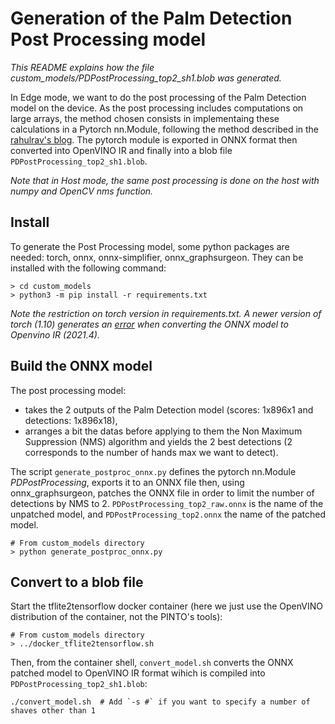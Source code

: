 # Generation of the Palm Detection Post Processing model 

*This README explains how the file custom_models/PDPostProcessing_top2_sh1.blob was generated.*

In Edge mode, we want to do the post processing of the Palm Detection model on the device. As the post processing includes computations on large arrays, the method chosen consists in implementaing these calculations in a Pytorch nn.Module, following the method described in the [rahulrav's blog](https://rahulrav.com/blog/depthai_camera.html).
The pytorch module is exported in ONNX format then converted into OpenVINO IR and finally into a blob file `PDPostProcessing_top2_sh1.blob`.

*Note that in Host mode, the same post processing is done on the host with numpy and OpenCV nms function.*

## Install

To generate the Post Processing model, some python packages are needed: torch, onnx, onnx-simplifier, onnx_graphsurgeon. They can be installed with the following command:

```
> cd custom_models
> python3 -m pip install -r requirements.txt
```

*Note the restriction on torch version in requirements.txt. A newer version of torch (1.10) generates an [error](https://github.com/geaxgx/depthai_hand_tracker/issues/8) when converting the ONNX model to Openvino IR (2021.4).*

## Build the ONNX model
    
The post processing model:
* takes the 2 outputs of the Palm Detection model (scores: 1x896x1 and detections: 1x896x18),
* arranges a bit the datas before applying to them the Non Maximum Suppression (NMS) algorithm and yields the 2 best detections (2 corresponds to the number of hands max we want to detect). 

The script `generate_postproc_onnx.py` defines the pytorch nn.Module *PDPostProcessing*, exports it to an ONNX file then, using onnx_graphsurgeon, patches the ONNX file in order to limit the number of detections by NMS to 2. `PDPostProcessing_top2_raw.onnx` is the name of the unpatched model, and `PDPostProcessing_top2.onnx` the name of the patched model.
```
# From custom_models directory
> python generate_postproc_onnx.py
``` 

## Convert to a blob file

Start the tflite2tensorflow docker container (here we just use the OpenVINO distribution of the container, not the PINTO's tools):
```
# From custom_models directory
> ../docker_tflite2tensorflow.sh
```

Then, from the container shell, `convert_model.sh` converts the ONNX patched model to OpenVINO IR format wihich is compiled into `PDPostProcessing_top2_sh1.blob`:
```
./convert_model.sh  # Add `-s #` if you want to specify a number of shaves other than 1
```



